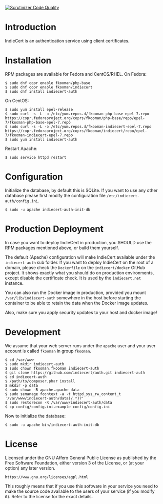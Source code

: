 [![Scrutinizer Code Quality](https://scrutinizer-ci.com/g/indiecert/auth/badges/quality-score.png?b=master)](https://scrutinizer-ci.com/g/indiecert/auth/?branch=master)

# Introduction
IndieCert is an authentication service using client certificates.

# Installation
RPM packages are available for Fedora and CentOS/RHEL. On Fedora:

    $ sudo dnf copr enable fkooman/php-base
    $ sudo dnf copr enable fkooman/indiecert
    $ sudo dnf install indiecert-auth

On CentOS:

    $ sudo yum install epel-release
    $ sudo curl -s -L -o /etc/yum.repos.d/fkooman-php-base-epel-7.repo https://copr.fedoraproject.org/coprs/fkooman/php-base/repo/epel-7/fkooman-php-base-epel-7.repo
    $ sudo curl -s -L -o /etc/yum.repos.d/fkooman-indiecert-epel-7.repo https://copr.fedoraproject.org/coprs/fkooman/indiecert/repo/epel-7/fkooman-indiecert-epel-7.repo
    $ sudo yum install indiecert-auth

Restart Apache:

    $ sudo service httpd restart

# Configuration
Initialize the database, by default this is SQLite. If you want to use any 
other database please first modify the configuration file
`/etc/indiecert-auth/config.ini`.

    $ sudo -u apache indiecert-auth-init-db

# Production Deployment
In case you want to deploy IndieCert in production, you SHOULD use the RPM 
packages mentioned above, or build them yourself. 

The default (Apache) configuration will make IndieCert available under the 
`indiecert-auth` sub folder. If you want to deploy IndieCert on the root of a 
domain, please check the `Dockerfile` on the `indiecert/docker` GitHub project.
It shows exactly what you should do on production environments, except disable 
the certificate check. It is used by the `indiecert.net` instance.

You can also run the Docker image in production, provided you mount 
`/var/lib/indiecert-auth` somewhere in the host before starting the container 
to be able to retain the data when the Docker image updates.

Also, make sure you apply security updates to your host and docker image!

# Development
We assume that your web server runs under the `apache` user and your user 
account is called `fkooman` in group `fkooman`.

    $ cd /var/www
    $ sudo mkdir indiecert-auth
    $ sudo chown fkooman.fkooman indiecert-auth
    $ git clone https://github.com/indiecert/auth.git indiecert-auth
    $ cd indiecert-auth
    $ /path/to/composer.phar install
    $ mkdir -p data
    $ sudo chown -R apache.apache data
    $ sudo semanage fcontext -a -t httpd_sys_rw_content_t '/var/www/indiecert-auth/data(/.*)?'
    $ sudo restorecon -R /var/www/indiecert-auth/data
    $ cp config/config.ini.example config/config.ini

Now to initialize the database:

    $ sudo -u apache bin/indiecert-auth-init-db

# License
Licensed under the GNU Affero General Public License as published by the Free 
Software Foundation, either version 3 of the License, or (at your option) any 
later version.

    https://www.gnu.org/licenses/agpl.html

This roughly means that if you use this software in your service you need to 
make the source code available to the users of your service (if you modify
it). Refer to the license for the exact details.
